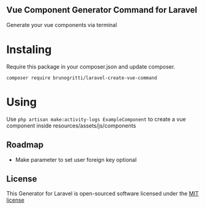 ## Vue Component Generator Command for Laravel

Generate your vue components via terminal

# Instaling

Require this package in your composer.json and update composer. 

    composer require brunogritti/laravel-create-vue-command 


# Using

Use `php artisan make:activity-logs ExampleComponent` to create a vue component inside resources/assets/js/components

## Roadmap

* Make parameter to set user foreign key optional

## License

This Generator for Laravel is open-sourced software licensed under the [MIT license](http://opensource.org/licenses/MIT)